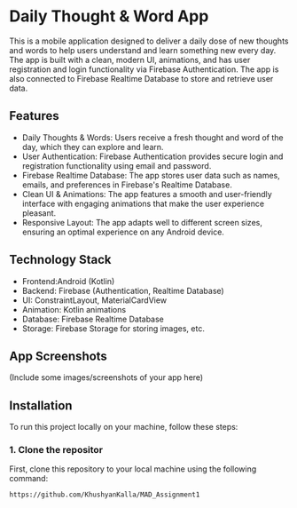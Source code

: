 # Daily Thought & Word App

This is a mobile application designed to deliver a daily dose of new thoughts and words to help users understand and learn something new every day. The app is built with a clean, modern UI, animations, and has user registration and login functionality via Firebase Authentication. The app is also connected to Firebase Realtime Database to store and retrieve user data.

## Features

- Daily Thoughts & Words: Users receive a fresh thought and word of the day, which they can explore and learn.
- User Authentication: Firebase Authentication provides secure login and registration functionality using email and password.
- Firebase Realtime Database: The app stores user data such as names, emails, and preferences in Firebase's Realtime Database.
- Clean UI & Animations: The app features a smooth and user-friendly interface with engaging animations that make the user experience pleasant.
- Responsive Layout: The app adapts well to different screen sizes, ensuring an optimal experience on any Android device.

## Technology Stack

- Frontend:Android (Kotlin)
- Backend: Firebase (Authentication, Realtime Database)
- UI: ConstraintLayout, MaterialCardView
- Animation: Kotlin animations
- Database: Firebase Realtime Database
- Storage: Firebase Storage for storing images, etc.

## App Screenshots

(Include some images/screenshots of your app here)

## Installation

To run this project locally on your machine, follow these steps:

### 1. Clone the repositor
First, clone this repository to your local machine using the following command:

```bash
https://github.com/KhushyanKalla/MAD_Assignment1
